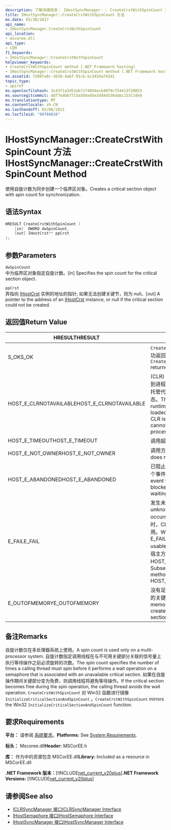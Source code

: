 ```yaml
---
description: 了解详细信息： IHostSyncManager：： CreateCrstWithSpinCount 方法
title: IHostSyncManager::CreateCrstWithSpinCount 方法
ms.date: 03/30/2017
api_name:
- IHostSyncManager.CreateCrstWithSpinCount
api_location:
- mscoree.dll
api_type:
- COM
f1_keywords:
- IHostSyncManager::CreateCrstWithSpinCount
helpviewer_keywords:
- CreateCrstWithSpinCount method [.NET Framework hosting]
- IHostSyncManager::CreateCrstWithSpinCount method [.NET Framework hosting]
ms.assetid: 7280fa8c-3639-4abf-91cb-bc343da742d1
topic_type:
- apiref
ms.openlocfilehash: 3c43f1a3d52eb7174844ecb4079cf54413f20853
ms.sourcegitcommit: ddf7edb67715a5b9a45e3dd44536dabc153c1de0
ms.translationtype: MT
ms.contentlocale: zh-CN
ms.lasthandoff: 02/06/2021
ms.locfileid: "99784816"
---
```

# <a name="ihostsyncmanagercreatecrstwithspincount-method"></a><span data-ttu-id="95698-103">IHostSyncManager::CreateCrstWithSpinCount 方法</span><span class="sxs-lookup"><span data-stu-id="95698-103">IHostSyncManager::CreateCrstWithSpinCount Method</span></span>

<span data-ttu-id="95698-104">使用自旋计数为同步创建一个临界区对象。</span><span class="sxs-lookup"><span data-stu-id="95698-104">Creates a critical section object with spin count for synchronization.</span></span>  
  
## <a name="syntax"></a><span data-ttu-id="95698-105">语法</span><span class="sxs-lookup"><span data-stu-id="95698-105">Syntax</span></span>  
  
```cpp  
HRESULT CreateCrstWithSpinCount (  
    [in]  DWORD dwSpinCount,  
    [out] IHostCrst** ppCrst  
);  
```  
  
## <a name="parameters"></a><span data-ttu-id="95698-106">参数</span><span class="sxs-lookup"><span data-stu-id="95698-106">Parameters</span></span>  

 `dwSpinCount`  
 <span data-ttu-id="95698-107">中为临界区对象指定自旋计数。</span><span class="sxs-lookup"><span data-stu-id="95698-107">[in] Specifies the spin count for the critical section object.</span></span>  
  
 `ppCrst`  
 <span data-ttu-id="95698-108">弄指向 [IHostCrst](ihostcrst-interface.md) 实例的地址的指针; 如果无法创建关键节，则为 null。</span><span class="sxs-lookup"><span data-stu-id="95698-108">[out] A pointer to the address of an [IHostCrst](ihostcrst-interface.md) instance, or null if the critical section could not be created.</span></span>  
  
## <a name="return-value"></a><span data-ttu-id="95698-109">返回值</span><span class="sxs-lookup"><span data-stu-id="95698-109">Return Value</span></span>  
  
|<span data-ttu-id="95698-110">HRESULT</span><span class="sxs-lookup"><span data-stu-id="95698-110">HRESULT</span></span>|<span data-ttu-id="95698-111">说明</span><span class="sxs-lookup"><span data-stu-id="95698-111">Description</span></span>|  
|-------------|-----------------|  
|<span data-ttu-id="95698-112">S_OK</span><span class="sxs-lookup"><span data-stu-id="95698-112">S_OK</span></span>|<span data-ttu-id="95698-113">`CreateCrstWithSpinCount` 已成功返回。</span><span class="sxs-lookup"><span data-stu-id="95698-113">`CreateCrstWithSpinCount` returned successfully.</span></span>|  
|<span data-ttu-id="95698-114">HOST_E_CLRNOTAVAILABLE</span><span class="sxs-lookup"><span data-stu-id="95698-114">HOST_E_CLRNOTAVAILABLE</span></span>|<span data-ttu-id="95698-115"> (CLR) 的公共语言运行时未加载到进程中，或 CLR 处于无法运行托管代码或成功处理调用的状态。</span><span class="sxs-lookup"><span data-stu-id="95698-115">The common language runtime (CLR) has not been loaded into a process, or the CLR is in a state in which it cannot run managed code or process the call successfully.</span></span>|  
|<span data-ttu-id="95698-116">HOST_E_TIMEOUT</span><span class="sxs-lookup"><span data-stu-id="95698-116">HOST_E_TIMEOUT</span></span>|<span data-ttu-id="95698-117">调用超时。</span><span class="sxs-lookup"><span data-stu-id="95698-117">The call timed out.</span></span>|  
|<span data-ttu-id="95698-118">HOST_E_NOT_OWNER</span><span class="sxs-lookup"><span data-stu-id="95698-118">HOST_E_NOT_OWNER</span></span>|<span data-ttu-id="95698-119">调用方不拥有该锁。</span><span class="sxs-lookup"><span data-stu-id="95698-119">The caller does not own the lock.</span></span>|  
|<span data-ttu-id="95698-120">HOST_E_ABANDONED</span><span class="sxs-lookup"><span data-stu-id="95698-120">HOST_E_ABANDONED</span></span>|<span data-ttu-id="95698-121">已阻止的线程或纤程正在等待某个事件时，该事件被取消。</span><span class="sxs-lookup"><span data-stu-id="95698-121">An event was canceled while a blocked thread or fiber was waiting on it.</span></span>|  
|<span data-ttu-id="95698-122">E_FAIL</span><span class="sxs-lookup"><span data-stu-id="95698-122">E_FAIL</span></span>|<span data-ttu-id="95698-123">发生未知的灾难性故障。</span><span class="sxs-lookup"><span data-stu-id="95698-123">An unknown catastrophic failure occurred.</span></span> <span data-ttu-id="95698-124">当方法返回 E_FAIL 时，CLR 在该进程内将不再可用。</span><span class="sxs-lookup"><span data-stu-id="95698-124">When a method returns E_FAIL, the CLR is no longer usable within the process.</span></span> <span data-ttu-id="95698-125">对宿主方法的后续调用会返回 HOST_E_CLRNOTAVAILABLE。</span><span class="sxs-lookup"><span data-stu-id="95698-125">Subsequent calls to hosting methods return HOST_E_CLRNOTAVAILABLE.</span></span>|  
|<span data-ttu-id="95698-126">E_OUTOFMEMORY</span><span class="sxs-lookup"><span data-stu-id="95698-126">E_OUTOFMEMORY</span></span>|<span data-ttu-id="95698-127">没有足够的内存可用于创建请求的关键部分。</span><span class="sxs-lookup"><span data-stu-id="95698-127">Not enough memory was available to create the requested critical section.</span></span>|  
  
## <a name="remarks"></a><span data-ttu-id="95698-128">备注</span><span class="sxs-lookup"><span data-stu-id="95698-128">Remarks</span></span>  

 <span data-ttu-id="95698-129">自旋计数仅在多处理器系统上使用。</span><span class="sxs-lookup"><span data-stu-id="95698-129">A spin count is used only on a multi-processor system.</span></span> <span data-ttu-id="95698-130">自旋计数指定调用线程在与不可用关键部分关联的信号量上执行等待操作之前必须旋转的次数。</span><span class="sxs-lookup"><span data-stu-id="95698-130">The spin count specifies the number of times a calling thread must spin before it performs a wait operation on a semaphore that is associated with an unavailable critical section.</span></span> <span data-ttu-id="95698-131">如果在自旋操作期间关键部分变为免费，则调用线程将避免等待操作。</span><span class="sxs-lookup"><span data-stu-id="95698-131">If the critical section becomes free during the spin operation, the calling thread avoids the wait operation.</span></span> <span data-ttu-id="95698-132">`CreateCrstWithSpinCount` 对 Win32 函数进行镜像 `InitializeCriticalSectionAndSpinCount` 。</span><span class="sxs-lookup"><span data-stu-id="95698-132">`CreateCrstWithSpinCount` mirrors the Win32 `InitializeCriticalSectionAndSpinCount` function.</span></span>  
  
## <a name="requirements"></a><span data-ttu-id="95698-133">要求</span><span class="sxs-lookup"><span data-stu-id="95698-133">Requirements</span></span>  

 <span data-ttu-id="95698-134">**平台：** 请参阅 [系统要求](../../get-started/system-requirements.md)。</span><span class="sxs-lookup"><span data-stu-id="95698-134">**Platforms:** See [System Requirements](../../get-started/system-requirements.md).</span></span>  
  
 <span data-ttu-id="95698-135">**标头：** Mscoree.dll</span><span class="sxs-lookup"><span data-stu-id="95698-135">**Header:** MSCorEE.h</span></span>  
  
 <span data-ttu-id="95698-136">**库：** 作为中的资源包含 MSCorEE.dll</span><span class="sxs-lookup"><span data-stu-id="95698-136">**Library:** Included as a resource in MSCorEE.dll</span></span>  
  
 <span data-ttu-id="95698-137">**.NET Framework 版本：**[!INCLUDE[net_current_v20plus](../../../../includes/net-current-v20plus-md.md)]</span><span class="sxs-lookup"><span data-stu-id="95698-137">**.NET Framework Versions:** [!INCLUDE[net_current_v20plus](../../../../includes/net-current-v20plus-md.md)]</span></span>  
  
## <a name="see-also"></a><span data-ttu-id="95698-138">请参阅</span><span class="sxs-lookup"><span data-stu-id="95698-138">See also</span></span>

- [<span data-ttu-id="95698-139">ICLRSyncManager 接口</span><span class="sxs-lookup"><span data-stu-id="95698-139">ICLRSyncManager Interface</span></span>](iclrsyncmanager-interface.md)
- [<span data-ttu-id="95698-140">IHostSemaphore 接口</span><span class="sxs-lookup"><span data-stu-id="95698-140">IHostSemaphore Interface</span></span>](ihostsemaphore-interface.md)
- [<span data-ttu-id="95698-141">IHostSyncManager 接口</span><span class="sxs-lookup"><span data-stu-id="95698-141">IHostSyncManager Interface</span></span>](ihostsyncmanager-interface.md)
